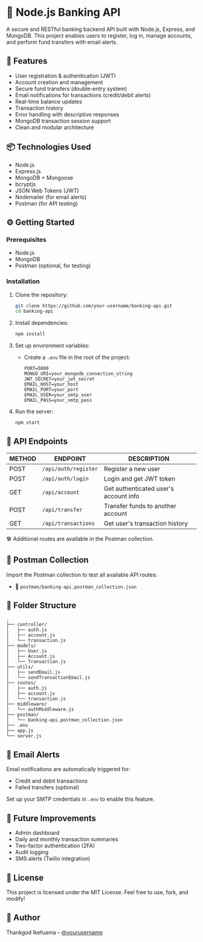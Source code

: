 # 💸 Node.js Banking API

A secure and RESTful banking backend API built with Node.js, Express, and MongoDB. This project enables users to register, log in, manage accounts, and perform fund transfers with email alerts.

## 🚀 Features

- User registration & authentication (JWT)
- Account creation and management
- Secure fund transfers (double-entry system)
- Email notifications for transactions (credit/debit alerts)
- Real-time balance updates
- Transaction history
- Error handling with descriptive responses
- MongoDB transaction session support
- Clean and modular architecture

## 📦 Technologies Used

- Node.js
- Express.js
- MongoDB + Mongoose
- bcryptjs
- JSON Web Tokens (JWT)
- Nodemailer (for email alerts)
- Postman (for API testing)

## ⚙️ Getting Started

### Prerequisites

- Node.js
- MongoDB
- Postman (optional, for testing)

### Installation

1. Clone the repository:

   ```bash
   git clone https://github.com/your-username/banking-api.git
   cd banking-api
   ```

2. Install dependencies:

   ```bash
   npm install
   ```

3. Set up environment variables:

   - Create a `.env` file in the root of the project:
     ```env
     PORT=5000
     MONGO_URI=your_mongodb_connection_string
     JWT_SECRET=your_jwt_secret
     EMAIL_HOST=your_host
     EMAIL_PORT=your_port
     EMAIL_USER=your_smtp_user
     EMAIL_PASS=your_smtp_pass
     ```

4. Run the server:
   ```bash
   npm start
   ```

## 🔐 API Endpoints

| METHOD | ENDPOINT             | DESCRIPTION                           |
| ------ | -------------------- | ------------------------------------- |
| POST   | `/api/auth/register` | Register a new user                   |
| POST   | `/api/auth/login`    | Login and get JWT token               |
| GET    | `/api/account`       | Get authenticated user's account info |
| POST   | `/api/transfer`      | Transfer funds to another account     |
| GET    | `/api/transactions`  | Get user's transaction history        |

🛠 Additional routes are available in the Postman collection.

## 🧪 Postman Collection

Import the Postman collection to test all available API routes:

- 📁 `postman/banking-api.postman_collection.json`

## 📂 Folder Structure

```
.
├── controller/
│   ├── auth.js
│   ├── account.js
│   └── transaction.js
├── models/
│   ├── User.js
│   ├── Account.js
│   └── Transaction.js
├── utils/
│   ├── sendEmail.js
│   └── sendTransactionEmail.js
├── routes/
│   ├── auth.js
│   ├── account.js
│   └── transaction.js
├── middleware/
│   └── authMiddleware.js
├── postman/
│   └── banking-api.postman_collection.json
├── .env
├── app.js
└── server.js
```

## 📧 Email Alerts

Email notifications are automatically triggered for:

- Credit and debit transactions
- Failed transfers (optional)

Set up your SMTP credentials in `.env` to enable this feature.

## 🧠 Future Improvements

- Admin dashboard
- Daily and monthly transaction summaries
- Two-factor authentication (2FA)
- Audit logging
- SMS alerts (Twilio integration)

## 📝 License

This project is licensed under the MIT License. Feel free to use, fork, and modify!

## 👤 Author

Thankgod Ikefuama – [@yourusername](https://github.com/yourusername)
